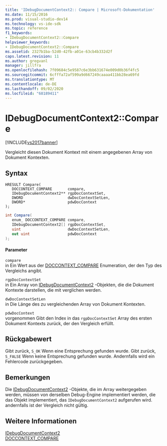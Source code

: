 ```yaml
---
title: 'IDebugDocumentContext2:: Compare | Microsoft-Dokumentation'
ms.date: 11/15/2016
ms.prod: visual-studio-dev14
ms.technology: vs-ide-sdk
ms.topic: reference
f1_keywords:
- IDebugDocumentContext2::Compare
helpviewer_keywords:
- IDebugDocumentContext2::Compare
ms.assetid: 2327b1ba-52d0-42fb-a01e-63cb4b332d2f
caps.latest.revision: 11
ms.author: gregvanl
manager: jillfra
ms.openlocfilehash: 7f09684c5e9587c6e3bb631674e009d0b36f4fc5
ms.sourcegitcommit: 6cfffa72af599a9d667249caaaa411bb28ea69fd
ms.translationtype: MT
ms.contentlocale: de-DE
ms.lasthandoff: 09/02/2020
ms.locfileid: "68189411"
---
```

# <a name="idebugdocumentcontext2compare"></a>IDebugDocumentContext2::Compare
[!INCLUDE[vs2017banner](../../../includes/vs2017banner.md)]

Vergleicht diesen Dokument Kontext mit einem angegebenen Array von Dokument Kontexten.  
  
## <a name="syntax"></a>Syntax  
  
```cpp#  
HRESULT Compare(   
   DOCCONTEXT_COMPARE       compare,  
   IDebugDocumentContext2** rgpDocContextSet,  
   DWORD                    dwDocContextSetLen,  
   DWORD*                   pdwDocContext  
);  
```  
  
```csharp  
int Compare(   
   enum_ DOCCONTEXT_COMPARE compare,  
   IDebugDocumentContext2[] rgpDocContextSet,  
   uint                     dwDocContextSetLen,  
   out uint                 pdwDocContext  
);  
```  
  
#### <a name="parameters"></a>Parameter  
 `compare`  
 in Ein Wert aus der [DOCCONTEXT_COMPARE](../../../extensibility/debugger/reference/doccontext-compare.md) Enumeration, der den Typ des Vergleichs angibt.  
  
 `rgpDocContextSet`  
 in Ein Array von [IDebugDocumentContext2](../../../extensibility/debugger/reference/idebugdocumentcontext2.md) -Objekten, die die Dokument Kontexte darstellen, die mit verglichen werden.  
  
 `dwDocContextSetLen`  
 in Die Länge des zu vergleichenden Array von Dokument Kontexten.  
  
 `pdwDocContext`  
 vorgenommen Gibt den Index in das `rgpDocContextSet` Array des ersten Dokument Kontexts zurück, der den Vergleich erfüllt.  
  
## <a name="return-value"></a>Rückgabewert  
 Gibt zurück, `S_OK` Wenn eine Entsprechung gefunden wurde. Gibt zurück, `S_FALSE` Wenn keine Entsprechung gefunden wurde. Andernfalls wird ein Fehlercode zurückgegeben.  
  
## <a name="remarks"></a>Bemerkungen  
 Die [IDebugDocumentContext2](../../../extensibility/debugger/reference/idebugdocumentcontext2.md) -Objekte, die im Array weitergegeben werden, müssen von derselben Debug-Engine implementiert werden, die das Objekt implementiert, das `IDebugDocumentContext2` aufgerufen wird. andernfalls ist der Vergleich nicht gültig.  
  
## <a name="see-also"></a>Weitere Informationen  
 [IDebugDocumentContext2](../../../extensibility/debugger/reference/idebugdocumentcontext2.md)   
 [DOCCONTEXT_COMPARE](../../../extensibility/debugger/reference/doccontext-compare.md)
